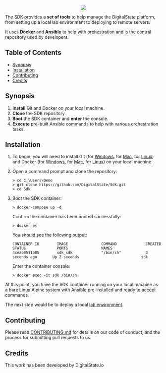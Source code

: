 <p align="center"><a href="http://digitalstate.ca" target="_blank">
    <img src="https://avatars3.githubusercontent.com/u/12055994?s=200&v=4">
</a></p>

The SDK provides a **set of tools** to help manage the DigitalState platform, from setting up a local lab environment to deploying to remote servers.

It uses **Docker** and **Ansible** to help with orchestration and is the central repository used by developers.

## Table of Contents

- [Synopsis](#synopsis)
- [Installation](#installation)
- [Contributing](#contributing)
- [Credits](#credits)

## Synopsis

1. **Install** Git and Docker on your local machine.
2. **Clone** the SDK repository.
3. **Boot** the SDK container and **enter** the console.
4. **Execute** pre-built Ansible commands to help with various orchestration tasks.

## Installation

1. To begin, you will need to install Git (for [Windows](https://git-scm.com/book/en/v2/Getting-Started-Installing-Git#_installing_on_windows), for [Mac](https://git-scm.com/book/en/v2/Getting-Started-Installing-Git#_installing_on_mac), for [Linux](https://git-scm.com/book/en/v2/Getting-Started-Installing-Git#_installing_on_linux)) and Docker (for [Windows](https://www.docker.com/docker-windows), for [Mac](https://docs.docker.com/docker-for-mac), for [Linux](https://docs.docker.com/engine/installation/#server)) on your local machine.

2. Open a command prompt and clone the repository:

   ```
   > cd C:\Users\Demo
   > git clone https://github.com/DigitalState/Sdk.git
   > cd Sdk
   ```

3. Boot the SDK container:

   ```
   > docker-compose up -d
   ```

   Confirm the container has been booted successfully:

   ```
   > docker ps
   ```
   
   You should see the following output:
   
   ```
   CONTAINER ID        IMAGE               COMMAND             CREATED             STATUS              PORTS               NAMES
   4ceab8511b85        sdk_sdk             "/bin/sh"           3 seconds ago       Up 2 seconds                            sdk
   ```

   Enter the container console:

   ```
   > docker exec -it sdk /bin/sh
   ```

At this point, you have the SDK container running on your local machine as a bare Linux Alpine system with Ansible pre-installed and ready to accept commands. 

The next step would be to deploy a local [lab environment](sdk/documentation/lab/index.md).

## Contributing

Please read [CONTRIBUTING.md](CONTRIBUTING.md) for details on our code of conduct, and the process for submitting pull requests to us.

## Credits

This work has been developed by DigitalState.io
